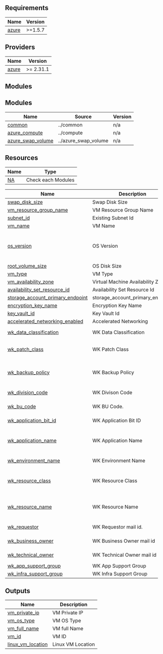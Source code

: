 <!-- BEGIN_TF_DOCS -->
## Requirements

| Name | Version |
|------|---------|
| <a name="requirement_azure"></a> [azure](#requirement\_azure) | >=1.5.7 |

## Providers

| Name | Version |
|------|---------|
| <a name="provider_azure"></a> [azure](#provider\_azure) | >= 2.31.1 |

## Modules

## Modules

| Name | Source | Version |
|------|--------|---------|
| <a name="common"></a> [common](#module\_common) | ../common | n/a |
| <a name="azure_compute"></a> [azure_compute](#module\_azure_compute) | ../compute | n/a |
| <a name="azure_swap_volume"></a> [azure_swap_volume](#module\_azure_swap_volume) | ../azure_swap_volume | n/a |

## Resources

| Name | Type |
|------|------|
| [NA](https://registry.terraform.io/providers/hashicorp/azurerm/latest) | Check each Modules |

| Name | Description | Type | Accepted Values | Required | Default |
|------|-------------|------|---------|-----------------|----------|
| <a name="input_swap_disk_size"></a> [swap_disk_size](#input\swap_disk_size) |Swap Disk Size | `number` | Size of the Swap volume  | Optional |  |
| <a name="input_vm_resource_group_name"></a> [vm_resource_group_name](#input\vm_resource_group_name) | VM Resource Group Name | `string` | Any Exisitng Resource Group Name | yes |	|
| <a name="input_subnet_id"></a> [subnet_id](#input\subnet_id) | Existing Subnet Id | `string` | Exisitng Subnet Id | yes | |
| <a name="input_vm_name"></a> [vm_name](#input\vm_name) | VM Name | `string` | Any VM Name | yes |	|
| <a name="input_os_version"></a> [os_version](#input\os_version) | OS Version | `string` | "RHEL-8.1", "RHEL-8.2", "RHEL-8.4", "RHEL-8.6", "RHEL-8.8","RHEL-9.0","Ubuntu-18.04-LTS", "Ubuntu-20.04-LTS", "OracleLinux-8.3","OracleLinux-8.9","RockyLinux-9" | yes | |
| <a name="input_root_volume_size"></a> [root_volume_size](#input\root_volume_size) | OS Disk Size | `number` | OS Disk Size | yes | 128 |
| <a name="input_vm_type"></a> [vm_type](#input\vm_type) | VM Type | `string` | Type of VM | yes | |
| <a name="input_vm_availability_zone"></a> [vm_availability_zone](#input\vm_availability_zone) | Virtual Machine Availability Zone | `number` | 0,1,2,3  | optional | 0 |
| <a name="input_availability_set_resource_id"></a> [availability_set_resource_id](#input\availability_set_resource_id) | Availability Set Resource Id | `string` | Availability Set Resource Id | optional |	|
| <a name="input_storage_account_primary_endpoint"></a> [storage_account_primary_endpoint](#input\storage_account_primary_endpoint) | storage_account_primary_endpoint | `string` | storage_account_primary_endpoint | yes | |
| <a name="input_encryption_key_name"></a> [encryption_key_name](#input\encryption_key_name) | Encryption Key Name | `string` | Encryption Key Name  | optional |  |
| <a name="input_key_vault_id"></a> [key_vault_id](#input\key_vault_id) | Key Vault Id | `string` | Key Vault Id | optional |	|
| <a name="input_accelerated_networking_enabled"></a> [accelerated_networking_enabled](#input\accelerated_networking_enabled) | Accelerated Networking | `string` | Accelerated Networking | optional | false |
| <a name="input_wk_data_classification"></a> [wk_data_classification](#input\_wk_data_classification) | WK Data Classification | `string` | Provide any one of the value (public, internal, confidential, restricted) | yes | |
| <a name="input_wk_patch_class"></a> [wk_patch_class](#input\_wk_patch_class) | WK Patch Class | `string` | Please refer the SOP document and provide correct patch class tag value. Make sure it should end with *_BF | yes |  |
| <a name="input_wk_backup_policy"></a> [wk_backup_policy](#input\_wk_backup_policy) | WK Backup Policy | `string` | Please mention backup policy values like [no- NoBKP / days - 30daysBKP / weekly - 13WeekBKP / monthly - 24MonthBKP] | yes |  |
| <a name="input_wk_division_code"></a> [wk\_division\_code](#input\_wk\_division\_code) | WK Divison Code | `string` | Start with 'd' followed by three digits (e.g.,d123).| yes |
| <a name="input_wk_bu_code"></a> [wk\_bu_code](#input\wk\_bu_\code) | WK BU Code. | `string` | Start with 'b' followed by three digits (e.g., b123).| yes |
| <a name="input_wk_application_bit_id"></a> [wk_application_bit_id](#input\_wk_application_bit_id) | WK Application Bit ID | `string` | Exactly 12 characters long and can contain letters and digits.| yes |
| <a name="input_wk_application_name"></a> [wk_application_name](#input\_wk_application_name) | WK Application Name | `string` | Start and end with a lowercase letter or digit and can only contain lowercase letters, digits, spaces, dots, underscores and hyphens.| yes |
| <a name="input_wk_environment_name"></a> [wk_environment_name](#input\_wk_environment_name) | WK Environment Name | `string` | Accepts any one of the value dev, tst, int, qae, stg, uat, prd, dre, non, lte.| yes |
| <a name="input_wk_resource_class"></a> [wk_resource_class](#input\_wk_resource_class) | WK Resource Class | `string` | Start and end with an alphanumeric character and can contain alphanumeric characters, underscores, dots, hyphens and spaces in between.| yes |
| <a name="input_wk_resource_name"></a> [wk_resource_name](#input\_wk_resource_name) | WK Resource Name | `string` | Start and end with an alphanumeric character and can contain alphanumeric characters, underscores, dots, hyphens and spaces in between.| yes |
| <a name="input_wk_requestor"></a> [wk_requestor](#input\_wk_requestor) | WK Requestor mail id. | `string` | Email.id should be firstname.lastname@wolterskluwer.com.| yes |
| <a name="input_wk_business_owner"></a> [wk_business_owner](#input\_wk_business_owner) | WK Business Owner mail id | `string` | Email.id should be firstname.lastname@wolterskluwer.com.| yes |
| <a name="input_wk_technical_owner"></a> [wk_technical_owner](#input\_wk_technical_owner) | WK Technical Owner mail id | `string` | Email.id should be firstname.lastname@wolterskluwer.com.| yes |
| <a name="input_wk_app_support_group"></a> [wk_app_support_group](#input\_wk_app_support_group) | WK App Support Group | `string` | Provide valid Rainier assignment group.| yes |
| <a name="input_wk_infra_support_group"></a> [wk_infra_support_group](#input\_wk_infra_support_group) | WK Infra Support Group | `string` | Provide valid Rainier assignment group.| yes |


## Outputs

| Name | Description |
|------|-------------|
| <a name="vm_private_ip"></a> [vm_private_ip](#output\vm_private_ip) | VM Private IP |
| <a name="vm_os_type"></a> [vm_os_type](#output\vm_os_type) | VM OS Type |
| <a name="vm_full_name"></a> [vm_full_name](#output\vm_full_name) | VM full Name |
| <a name="vm_id"></a> [vm_id](#output\vm_id) | VM ID |
| <a name="linux_vm_location"></a> [linux_vm_location](#output\linux_vm_location) | Linux VM Location |

<!-- END_TF_DOCS -->